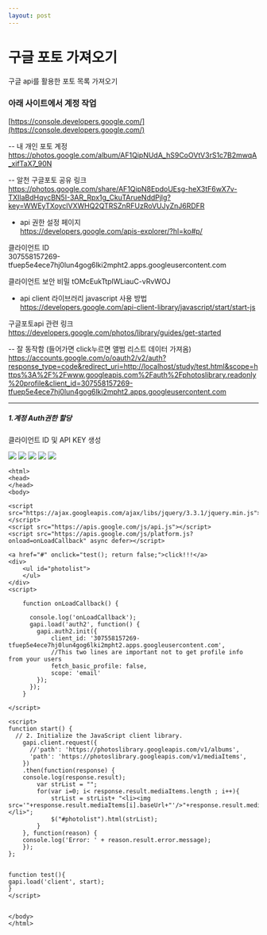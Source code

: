 ```yaml
---
layout: post
---
```


# 구글 포토 가져오기

구글 api를 활용한 포토 목록 가져오기  
  
  
  
### 아래 사이트에서 계정 작업  
[https://console.developers.google.com/](https://console.developers.google.com/)  
  
-- 내 개인 포토 계정  
https://photos.google.com/album/AF1QipNUdA_hS9CoOVtV3rS1c7B2mwqA_xifTaX7_90N
  
-- 알천 구글포토 공유 링크  
https://photos.google.com/share/AF1QipN8EpdoUEsg-heX3tF6wX7v-TXIlaBdHqvcBN5I-3AR_Rpx1g_CkuTArueNddPjlg?key=WWEyTXoyclVXWHQ2QTRSZnRFUzRoVUJyZnJ6RDFR
  
- api 권한 설정 페이지  
https://developers.google.com/apis-explorer/?hl=ko#p/
  
클라이언트 ID	
307558157269-tfuep5e4ece7hj0lun4gog6lki2mpht2.apps.googleusercontent.com
  
클라이언트 보안 비밀	
tOMcEukTtplWLiauC-vRvWOJ
  
- api client 라이브러리 javascript 사용 방법  
https://developers.google.com/api-client-library/javascript/start/start-js
  
구글포토api 관련 링크  
https://developers.google.com/photos/library/guides/get-started
  
-- 잘 동작함 (들어가면 click누르면 앨범 리스트 데이터 가져옴)  
https://accounts.google.com/o/oauth2/v2/auth?response_type=code&redirect_uri=http://localhost/study/test.html&scope=https%3A%2F%2Fwww.googleapis.com%2Fauth%2Fphotoslibrary.readonly%20profile&client_id=307558157269-tfuep5e4ece7hj0lun4gog6lki2mpht2.apps.googleusercontent.com





---

##### 1.계정 Auth권한 할당
클라이언트 ID 및 API KEY 생성  
  
  <img src="https://zzingyuna.github.io/image/googlephoto1.JPG"/>  
  <img src="https://zzingyuna.github.io/image/googlephoto2.JPG"/>  
  <img src="https://zzingyuna.github.io/image/googlephoto3.JPG"/>  
  <img src="https://zzingyuna.github.io/image/googlephoto4.JPG"/>  
  <img src="https://zzingyuna.github.io/image/googlephoto5.JPG"/>  
  
  
  
```
<html>
<head>
</head>
<body>

<script src="https://ajax.googleapis.com/ajax/libs/jquery/3.3.1/jquery.min.js"></script>
<script src="https://apis.google.com/js/api.js"></script>
<script src="https://apis.google.com/js/platform.js?onload=onLoadCallback" async defer></script>

<a href="#" onclick="test(); return false;">click!!!</a>
<div>
	<ul id="photolist">
	</ul>
</div>
<script>

    function onLoadCallback() {

      console.log('onLoadCallback');
      gapi.load('auth2', function() {
        gapi.auth2.init({
            client_id: '307558157269-tfuep5e4ece7hj0lun4gog6lki2mpht2.apps.googleusercontent.com',
            //This two lines are important not to get profile info from your users
            fetch_basic_profile: false,
            scope: 'email'
        });        
      });     
    }

</script>

<script>
function start() {
  // 2. Initialize the JavaScript client library.
	gapi.client.request({
	  //'path': 'https://photoslibrary.googleapis.com/v1/albums',
	  'path': 'https://photoslibrary.googleapis.com/v1/mediaItems',
	})
	.then(function(response) {
	console.log(response.result);
		var strList = "";
		for(var i=0; i< response.result.mediaItems.length ; i++){
			strList = strList+ "<li><img src='"+response.result.mediaItems[i].baseUrl+"'/>"+response.result.mediaItems[i].filename+"</li>";
			$("#photolist").html(strList);
		}
	}, function(reason) {
	console.log('Error: ' + reason.result.error.message);
	});
};


function test(){
gapi.load('client', start);
}
</script>
    
    
</body>
</html>

```
  
  
   
   
